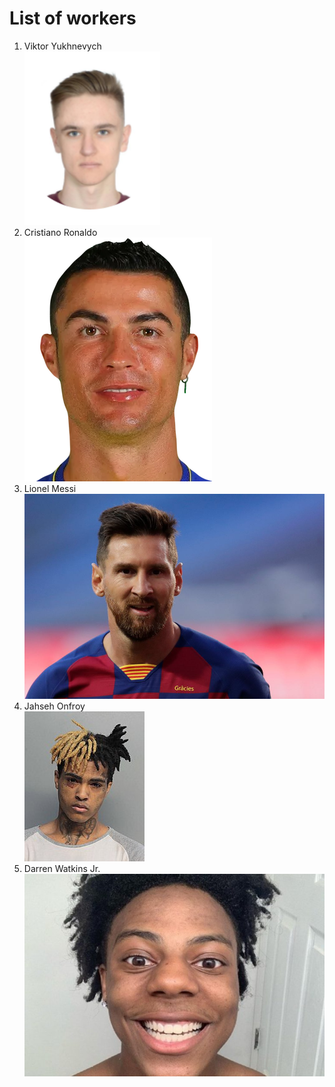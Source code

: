 # List of workers

1. Viktor Yukhnevych\
![Viktor](workers/Viktor.png)
2. Cristiano Ronaldo\
![Cristiano](workers/cristiano.webp)
3. Lionel Messi\
![Lionel](workers/messi.jpg)
4. Jahseh Onfroy\
![Jahseh](workers/Xxxtentacion_(cropped).jpg)
5. Darren Watkins Jr.\
![Darren](workers/darren.jpg)
